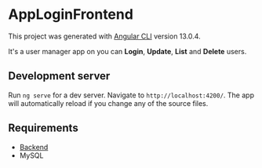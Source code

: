 # AppLoginFrontend

This project was generated with [Angular CLI](https://github.com/angular/angular-cli) version 13.0.4.

It's a user manager app on you can **Login**, **Update**, **List** and **Delete** users.

## Development server

Run `ng serve` for a dev server. Navigate to `http://localhost:4200/`. The app will automatically reload if you change any of the source files.

## Requirements

- [Backend](https://github.com/sergiomesasyelamos2000/appLogin_backend.git)
- MySQL
